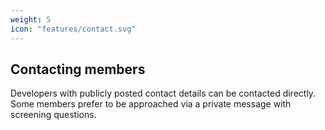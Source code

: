 ```yaml
---
weight: 5
icon: "features/contact.svg"
---
```


## Contacting members

Developers with publicly posted contact details can be contacted directly. Some members prefer to be approached via a private message with screening questions.